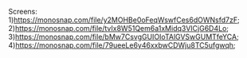 Screens: 
1)https://monosnap.com/file/y2MOHBe0oFeqWswfCes6dOWNsfd7zF;
2)https://monosnap.com/file/tvIx8W51Qem6a1xMidq3VICjG6D4Lo;
3)https://monosnap.com/file/bMw7CsvgGUIOIoTAlGVSwGUMTfeYCA;
4)https://monosnap.com/file/79ueeLe6y46xxbwCDWju8TC5ufgwqh;
